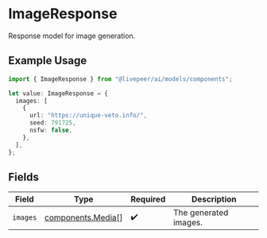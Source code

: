 # ImageResponse

Response model for image generation.

## Example Usage

```typescript
import { ImageResponse } from "@livepeer/ai/models/components";

let value: ImageResponse = {
  images: [
    {
      url: "https://unique-veto.info/",
      seed: 791725,
      nsfw: false,
    },
  ],
};
```

## Fields

| Field                                                  | Type                                                   | Required                                               | Description                                            |
| ------------------------------------------------------ | ------------------------------------------------------ | ------------------------------------------------------ | ------------------------------------------------------ |
| `images`                                               | [components.Media](../../models/components/media.md)[] | :heavy_check_mark:                                     | The generated images.                                  |